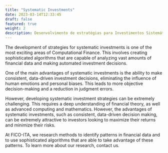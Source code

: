 ```yaml
---
title: "Systematic Investments"
date: 2023-03-14T12:33:45
draft: false
featured: true
weight: 2
description: Desenvolvimento de estratégias para Investimentos Sistemáticos
---
```


The development of strategies for systematic investments is one of the most exciting areas of Computational Finance. This involves creating sophisticated algorithms that are capable of analyzing vast amounts of financial data and making automated investment decisions.

One of the main advantages of systematic investments is the ability to make consistent, data-driven investment decisions, eliminating the influence of human emotions and personal biases. This leads to more objective decision-making and a reduction in judgment errors.

However, developing systematic investment strategies can be extremely challenging. This requires a deep understanding of financial theory, as well as advanced computing and mathematics. However, the advantages of systematic investments, such as consistent, data-driven decision making, can be extremely attractive to investors looking to maximize their returns and minimize their risks.

At FICO-ITA, we research methods to identify patterns in financial data and to use sophisticated algorithms that are able to take advantage of these patterns. To learn more about our research, contact us.
